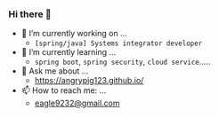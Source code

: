 ### Hi there 👋


- 🔭 I’m currently working on ...
  - ```[spring/java] Systems integrator developer```
- 🌱 I’m currently learning ...
  - ```spring boot```, ```spring security```, ```cloud service```.....  
- 💬 Ask me about ...
  - https://angrypig123.github.io/
- 📫 How to reach me: ...
  - eagle9232@gmail.com

